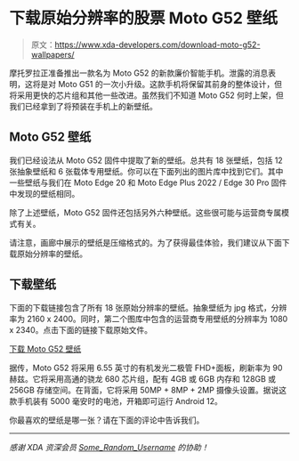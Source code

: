 # 下载原始分辨率的股票 Moto G52 壁纸

> 原文：<https://www.xda-developers.com/download-moto-g52-wallpapers/>

摩托罗拉正准备推出一款名为 Moto G52 的新款廉价智能手机。泄露的消息表明，这将是对 Moto G51 的一次小升级。这款手机将保留其前身的整体设计，但将采用更快的芯片组和其他一些改进。虽然我们不知道 Moto G52 何时上架，但我们已经拿到了将预装在手机上的新壁纸。

## Moto G52 壁纸

我们已经设法从 Moto G52 固件中提取了新的壁纸。总共有 18 张壁纸，包括 12 张抽象壁纸和 6 张载体专用壁纸。你可以在下面列出的图片库中找到它们。其中一些壁纸与我们在 Moto Edge 20 和 Moto Edge Plus 2022 / Edge 30 Pro 固件中发现的壁纸相同。

除了上述壁纸，Moto G52 固件还包括另外六种壁纸。这些很可能与运营商专属模式有关。

请注意，画廊中展示的壁纸是压缩格式的。为了获得最佳体验，我们建议从下面下载原始分辨率的壁纸。

## 下载壁纸

下面的下载链接包含了所有 18 张原始分辨率的壁纸。抽象壁纸为 jpg 格式，分辨率为 2160 x 2400。同时，第二个图库中包含的运营商专用壁纸的分辨率为 1080 x 2340。点击下面的链接下载原始文件。

[下载 Moto G52 壁纸](https://www.androidfilehost.com/?fid=14655340768118443561)

据传，Moto G52 将采用 6.55 英寸的有机发光二极管 FHD+面板，刷新率为 90 赫兹。它将采用高通的骁龙 680 芯片组，配有 4GB 或 6GB 内存和 128GB 或 256GB 存储空间。在背面，它将采用 50MP + 8MP + 2MP 摄像头设置。据说这款手机装有 5000 毫安时的电池，开箱即可运行 Android 12。

你最喜欢的壁纸是哪一张？请在下面的评论中告诉我们。

* * *

*感谢 XDA 资深会员 [Some_Random_Username](https://forum.xda-developers.com/m/some_random_username.8234677/) 的协助！*